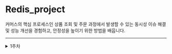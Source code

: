 # Redis_project  

커머스의 핵심 프로세스인 상품 조회 및 주문 과정에서 발생할 수 있는 동시성 이슈 해결 및 성능 개선을 경험하고, 안정성을 높이기 위한 방법을 배웁니다.

---

<details> 
  <summary>1주차</summary>

  ## 📌 ERD
  
  아래는 영화 예매 시스템의 ERD 다이어그램입니다.
  
  ![항해시네마_redisSkillUp2 (1) 복사본](https://github.com/user-attachments/assets/5295790b-ab5a-4fcb-9317-99106210b697)
  
  > **🔹 ERD 설명**  
  > - `movie` : 영화 정보를 관리합니다.  
  > - `theater` : 영화관 정보를 관리합니다.  
  > - `schedule` : 영화별 상영 정보를 저장합니다.  
  > - `seat` : 영화관 좌석 정보를 저장합니다.  
  > - `reservation` : 사용자 예매 정보를 저장합니다.  
  > - `reservation_detail` : 예매된 좌석 정보를 관리합니다.  
  > - `user` : 사용자 계정을 관리합니다.  
</details>
